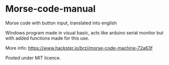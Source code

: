 # Morse-code-manual
Morse code with button input, translated into english

Windows program made in visual basic, acts like arduino serial monitor but with added functions made for this use.

More info: https://www.hackster.io/brzi/morse-code-machine-72a63f

Posted under MIT licence.
